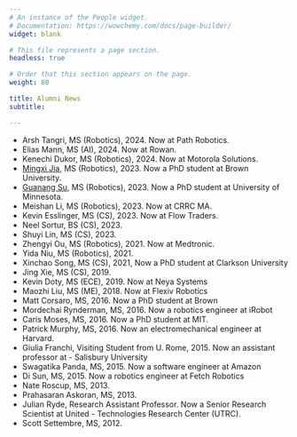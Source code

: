 ```yaml
---
# An instance of the People widget.
# Documentation: https://wowchemy.com/docs/page-builder/
widget: blank

# This file represents a page section.
headless: true

# Order that this section appears on the page.
weight: 80

title: Alumni News
subtitle:

---
```

- Arsh Tangri, MS (Robotics), 2024. Now at Path Robotics.
- Elias Mann, MS (AI), 2024. Now at Rowan.
- Kenechi Dukor, MS (Robotics), 2024. Now at Motorola Solutions.
- [Mingxi Jia](https://mingxi-jia.github.io), MS (Robotics), 2023. Now a PhD student at Brown University.
- [Guanang Su](https://xxs90.github.io), MS (Robotics), 2023. Now a PhD student at University of Minnesota.
- Meishan Li, MS (Robotics), 2023. Now at CRRC MA. 
- Kevin Esslinger, MS (CS), 2023. Now at Flow Traders.
- Neel Sortur, BS (CS), 2023.
- Shuyi Lin, MS (CS), 2023.
- Zhengyi Ou, MS (Robotics), 2021. Now at Medtronic.
- Yida Niu, MS (Robotics), 2021.
- Xinchao Song, MS (CS), 2021, Now a PhD student at Clarkson University
- Jing Xie, MS (CS), 2019.
- Kevin Doty, MS (ECE), 2019. Now at Neya Systems
- Maozhi Liu, MS (ME), 2018. Now at Flexiv Robotics
- Matt Corsaro, MS, 2016. Now a PhD student at Brown
- Mordechai Rynderman, MS, 2016. Now a robotics engineer at iRobot
- Caris Moses, MS, 2016. Now a PhD student at MIT.
- Patrick Murphy, MS, 2016. Now an electromechanical engineer at Harvard.
- Giulia Franchi, Visiting Student from U. Rome, 2015. Now an assistant professor at - Salisbury University
- Swagatika Panda, MS, 2015. Now a software engineer at Amazon
- Di Sun, MS, 2015. Now a robotics engineer at Fetch Robotics
- Nate Roscup, MS, 2013.
- Prahasaran Askoran, MS, 2013.
- Julian Ryde, Research Assistant Professor. Now a Senior Research Scientist at United - Technologies Research Center (UTRC).
- Scott Settembre, MS, 2012.
